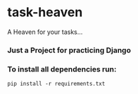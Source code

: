 # task-heaven

A Heaven for your tasks...

### Just a Project for practicing Django

### To install all dependencies run:
```
pip install -r requirements.txt
```
